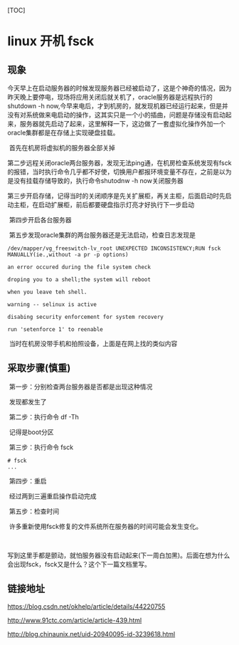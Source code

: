 [TOC]

# linux 开机 fsck

## 现象

​	今天早上在启动服务器的时候发现服务器已经被启动了，这是个神奇的情况，因为昨天晚上要停电，现场将应用关闭后就关机了，oracle服务器是远程执行的shutdown -h now,今早来电后，才到机房的，就发现机器已经运行起来，但是并没有对系统做来电启动的操作，这其实只是一个小的插曲，问题是存储没有启动起来，服务器就先启动了起来，这里解释一下，这边做了一套虚拟化操作外加一个oracle集群都是在存储上实现硬盘挂载。

​	首先在机房将虚拟机的服务器全部关掉

​	第二步远程关闭oracle两台服务器，发现无法ping通，在机房检查系统发现有fsck的报错，当时执行命令几乎都不好使，切换用户都报环境变量不存在，之前是以为是没有挂载存储导致的，执行命令shutodnw -h now关闭服务器

​	第三步开启存储，记得当时的关闭顺序是先关扩展柜，再关主柜，后面启动时先启动主柜，在启动扩展柜，前后都要硬盘指示灯亮才好执行下一步启动

​	第四步开启各台服务器

​	第五步发现oracle集群的两台服务器还是无法启动，检查日志发现是

```
/dev/mapper/vg_freeswitch-lv_root UNEXPECTED INCONSISTENCY;RUN fsck MANUALLY(ie.,without -a pr -p options)

an error occured during the file system check

droping you to a shell;the system will reboot

when you leave teh shell.

warning -- selinux is active

disabing security enforcement for system recovery

run 'setenforce 1' to reenable
```

​	当时在机房没带手机和拍照设备，上面是在网上找的类似内容

## 采取步骤(慎重)



​	第一步：分别检查两台服务器是否都是出现这种情况

​	发现都发生了

​	第二步：执行命令 df -Th

​	记得是boot分区

​	第三步：执行命令 fsck

```
# fsck
...
```

​	第四步：重启

​	经过两到三遍重启操作启动完成

​	第五步：检查时间

​	许多重新使用fsck修复的文件系统所在服务器的时间可能会发生变化。

​	

​	写到这里手都是颤动，就怕服务器没有启动起来(下一周白加黑)。后面在想为什么会出现fsck，fsck又是什么？这个下一篇文档里写。



## 链接地址

https://blog.csdn.net/okhelp/article/details/44220755

http://www.91ctc.com/article/article-439.html

http://blog.chinaunix.net/uid-20940095-id-3239618.html



​	

